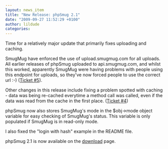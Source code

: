 ```yaml
---
layout: news_item
title: "New Release: phpSmug 2.1"
date: "2009-09-27 11:52:29 +0100"
author: lildude
categories:
---
```


Time for a relatively major update that primarily fixes uploading and caching.

SmugMug have enforced the use of upload.smugmug.com for all uploads.  All earlier releases of phpSmug uploaded to api.smugmug.com, and whilst this worked, apparently SmugMug were having problems with people using this endpoint for uploads, so they've now forced people to use the correct url :-) ([Ticket #5](http://phpsmug.com/bugs#5 "")).

Other changes in this release include fixing a problem spotted with caching - data was being re-cached everytime a method call was called, even if the data was read from the cache in the first place. ([Ticket #4](http://phpsmug.com/bugs#4 ""))

phpSmug now also stores SmugMug's mode in the $obj-&gt;mode object variable for easy checking of SmugMug's status.  This variable is only populated if SmugMug is in read-only mode.

I also fixed the "login with hash" example in the README file.

phpSmug 2.1 is now available on the [download](http://phpsmug.com/download "") page.
